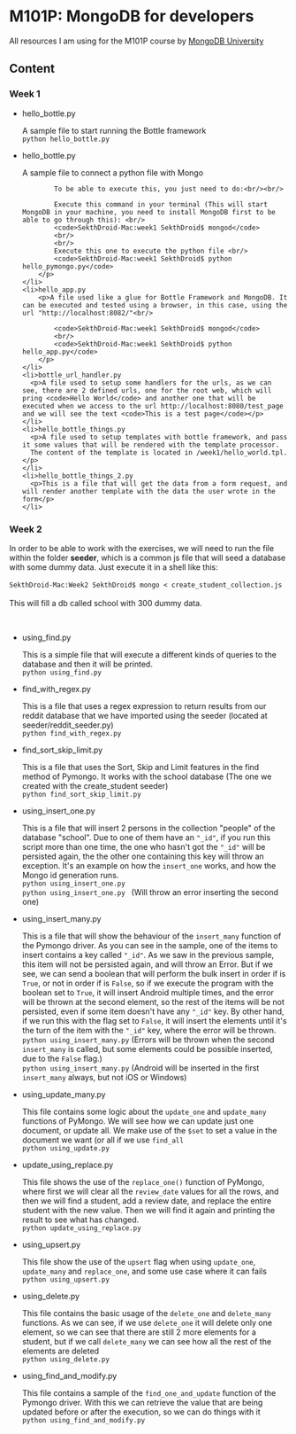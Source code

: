 
<h1>M101P: MongoDB for developers</h1>

<p>All resources I am using for the M101P course by <a href="https://university.mongodb.com">MongoDB University</a></p>

<h2>Content</h2>
<h3>Week 1</h3>
<ul>
    <li>hello_bottle.py
        <p>A sample file to start running the Bottle framework <br/>
            <code>python hello_bottle.py</code>
        </p>
    </li>
    <li>hello_bottle.py
        <p>A sample file to connect a python file with Mongo <br/>

            To be able to execute this, you just need to do:<br/><br/>

            Execute this command in your terminal (This will start MongoDB in your machine, you need to install MongoDB first to be able to go through this): <br/>
            <code>SekthDroid-Mac:week1 SekthDroid$ mongod</code>
            <br/>
            <br/>
            Execute this one to execute the python file <br/>
            <code>SekthDroid-Mac:week1 SekthDroid$ python hello_pymongo.py</code>
        </p>
    </li>
    <li>hello_app.py
        <p>A file used like a glue for Bottle Framework and MongoDB. It can be executed and tested using a browser, in this case, using the url "http://localhost:8082/"<br/>

            <code>SekthDroid-Mac:week1 SekthDroid$ mongod</code>
            <br/>
            <code>SekthDroid-Mac:week1 SekthDroid$ python hello_app.py</code>
        </p>
    </li>
    <li>bottle_url_handler.py
      <p>A file used to setup some handlers for the urls, as we can see, there are 2 defined urls, one for the root web, which will pring <code>Hello World</code> and another one that will be executed when we access to the url http://localhost:8080/test_page and we will see the text <code>This is a test page</code></p>
    </li>
    <li>hello_bottle_things.py
      <p>A file used to setup templates with bottle framework, and pass it some values that will be rendered with the template processor.
      The content of the template is located in /week1/hello_world.tpl.</p>
    </li>
    <li>hello_bottle_things_2.py
      <p>This is a file that will get the data from a form request, and will render another template with the data the user wrote in the form</p>
    </li>
</ul>
<h3>Week 2</h3>
<p>In order to be able to work with the exercises, we will need to run the file within the folder <b>seeder</b>, which is a common js file that will seed a database
    with some dummy data. Just execute it in a shell like this: <br/><br/>
    <code>SekthDroid-Mac:Week2 SekthDroid$ mongo < create_student_collection.js</code>
    <br/>
    <br/>
    This will fill a db called school with 300 dummy data.</p>
<br/>
<ul>
    <li>using_find.py
        <p>This is a simple file that will execute a different kinds of queries to the database and then it will be printed.<br/>
            <code>python using_find.py</code>
        </p>
    </li>
    <li>find_with_regex.py
        <p>This is a file that uses a regex expression to return results from our reddit database that we have imported using the seeder (located at seeder/reddit_seeder.py)<br/>
            <code>python find_with_regex.py</code><br/>
        </p>
    </li>
    <li>find_sort_skip_limit.py
        <p>This is a file that uses the Sort, Skip and Limit features in the find method of Pymongo. It works with the school database (The one we created with the create_student seeder)<br/>
            <code>python find_sort_skip_limit.py</code><br/>
        </p>
    </li>
    <li>using_insert_one.py
        <p>This is a file that will insert 2 persons in the collection "people" of the database "school". Due to one of them have an <code>"_id"</code>, if you run this script more than one time, the one who hasn't got the <code>"_id"</code> will be persisted again, the the other one containing this key will throw an exception. It's an example on how the <code>insert_one</code> works, and how the Mongo id generation runs.<br/>
            <code>python using_insert_one.py </code><br/>
            <code>python using_insert_one.py </code> (Will throw an error inserting the second one)
        <p>
    </li>
    <li>using_insert_many.py
        <p>This is a file that will show the behaviour of the <code>insert_many</code> function of the Pymongo driver. As you can see in the sample, one of the items to insert contains a key called <code>"_id"</code>. As we saw in the previous sample, this item will not be persisted again, and will throw an Error. But if we see, we can send a boolean that will perform the bulk insert in order if is <code>True</code>, or not in order if is <code>False</code>, so if we execute the program with the boolean set to <code>True</code>, it will insert Android multiple times, and the error will be thrown at the second element, so the rest of the items will be not persisted, even if some item doesn't have any <code>"_id"</code> key. By other hand, if we run this with the flag set to <code>False</code>, it will insert the elements until it's the turn of the item with the <code>"_id"</code> key, where the error will be thrown.<br/>
            <code>python using_insert_many.py</code> (Errors will be thrown when the second <code>insert_many</code> is called, but some elements could be possible inserted, due to the <code>False</code> flag.)<br/>
            <code>python using_insert_many.py</code> (Android will be inserted in the first <code>insert_many</code> always, but not iOS or Windows)<br/>
        </p>
    </li>
    <li>using_update_many.py
        <p>This file contains some logic about the <code>update_one</code> and <code>update_many</code> functions of PyMongo. We will see how we can update just one document, or update all. We make use of the <code>$set</code> to set a value in the document we want (or all if we use <code>find_all</code><br/>
            <code>python using_update.py</code><br/>
        </p>
    </li>
    <li>update_using_replace.py
        <p>This file shows the use of the <code>replace_one()</code> function of PyMongo, where first we will clear all the <code>review_date</code> values for all the rows, and then we will find a student, add a review date, and replace the entire student with the new value. Then we will find it again and printing the result to see what has changed.<br/>
            <code>python update_using_replace.py</code>
        </p>
    </li>
    <li>using_upsert.py
        <p>This file show the use of the <code>upsert</code> flag when using <code>update_one</code>, <code>update_many</code> and <code>replace_one</code>, and some use case where it can fails<br/>
            <code>python using_upsert.py</code>
        </p>
    </li>
    <li>using_delete.py
        <p>This file contains the basic usage of the <code>delete_one</code> and <code>delete_many</code> functions. As we can see, if we use <code>delete_one</code> it will delete only one element, so we can see that there are still 2 more elements for a student, but if we call <code>delete_many</code> we can see how all the rest of the elements are deleted<br/>
            <code>python using_delete.py</code>
        </p>
    </li>
    <li>using_find_and_modify.py
        <p>This file contains a sample of the <code>find_one_and_update</code> function of the Pymongo driver. With this we can retrieve the value that are being updated before or after the execution, so we can do things with it<br/>
            <code>python using_find_and_modify.py</code>
        </p>
    </li>
</ul>
